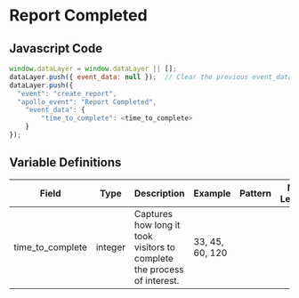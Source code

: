 # Report Completed

### 

## Javascript Code
```js
window.dataLayer = window.dataLayer || [];
dataLayer.push({ event_data: null });  // Clear the previous event_data object.
dataLayer.push({
  "event": "create_report",
  "apollo_event": "Report Completed",
    "event_data": {
        "time_to_complete": <time_to_complete>
    }
});
```

## Variable Definitions

|Field|Type|Description|Example|Pattern|Min Length|Max Length|Minimum|Maximum|Multiple Of|
| --- | --- | --- | --- | --- | --- | --- | --- | --- | --- |
|time_to_complete|integer|Captures how long it took visitors to complete the process of interest.|33, 45, 60, 120||||0|||




